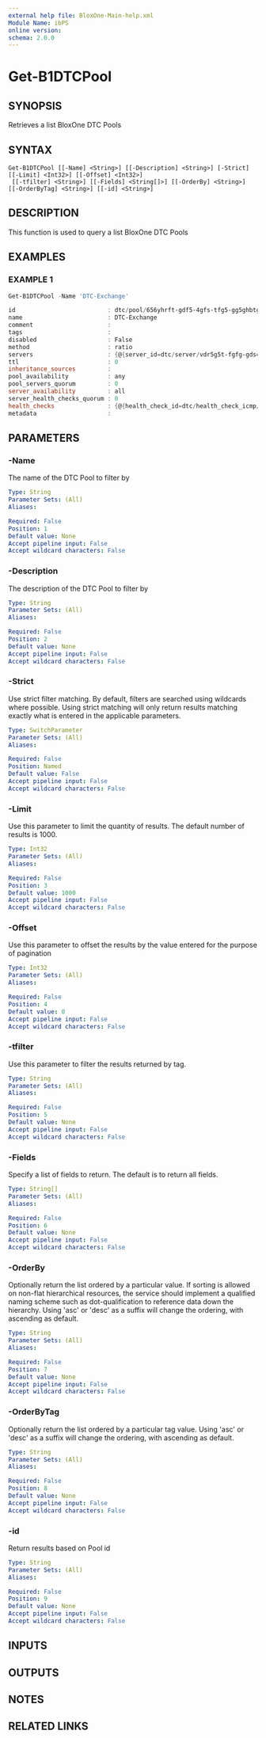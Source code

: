 ```yaml
---
external help file: BloxOne-Main-help.xml
Module Name: ibPS
online version:
schema: 2.0.0
---
```


# Get-B1DTCPool

## SYNOPSIS
Retrieves a list BloxOne DTC Pools

## SYNTAX

```
Get-B1DTCPool [[-Name] <String>] [[-Description] <String>] [-Strict] [[-Limit] <Int32>] [[-Offset] <Int32>]
 [[-tfilter] <String>] [[-Fields] <String[]>] [[-OrderBy] <String>] [[-OrderByTag] <String>] [[-id] <String>]
```

## DESCRIPTION
This function is used to query a list BloxOne DTC Pools

## EXAMPLES

### EXAMPLE 1
```powershell
Get-B1DTCPool -Name 'DTC-Exchange'

id                          : dtc/pool/656yhrft-gdf5-4gfs-tfg5-gg5ghbtg44d9
name                        : DTC-Exchange
comment                     : 
tags                        : 
disabled                    : False
method                      : ratio
servers                     : {@{server_id=dtc/server/vdr5g5t-fgfg-gds4-svsv-f44gdbdbfbvbxv; name=EXCHANGE-MAIL01; weight=2}, @{server_id=dtc/server/348t54gg8-r3f4-g455-g4vr-sdvre545g3; name=EXCHANGE-MAIL02; weight=1}}
ttl                         : 0
inheritance_sources         : 
pool_availability           : any
pool_servers_quorum         : 0
server_availability         : all
server_health_checks_quorum : 0
health_checks               : {@{health_check_id=dtc/health_check_icmp/ac9fcsvf1-ggjh-fdbg-adfd-h56hnbtjyngv; name=ICMP health check}, @{health_check_id=dtc/health_check_http/dgferhg5-ge5e-g455-gb45-muymkfdsdfcf; name=Exchange - HTTPS}}
metadata                    :
```

## PARAMETERS

### -Name
The name of the DTC Pool to filter by

```yaml
Type: String
Parameter Sets: (All)
Aliases:

Required: False
Position: 1
Default value: None
Accept pipeline input: False
Accept wildcard characters: False
```

### -Description
The description of the DTC Pool to filter by

```yaml
Type: String
Parameter Sets: (All)
Aliases:

Required: False
Position: 2
Default value: None
Accept pipeline input: False
Accept wildcard characters: False
```

### -Strict
Use strict filter matching.
By default, filters are searched using wildcards where possible.
Using strict matching will only return results matching exactly what is entered in the applicable parameters.

```yaml
Type: SwitchParameter
Parameter Sets: (All)
Aliases:

Required: False
Position: Named
Default value: False
Accept pipeline input: False
Accept wildcard characters: False
```

### -Limit
Use this parameter to limit the quantity of results.
The default number of results is 1000.

```yaml
Type: Int32
Parameter Sets: (All)
Aliases:

Required: False
Position: 3
Default value: 1000
Accept pipeline input: False
Accept wildcard characters: False
```

### -Offset
Use this parameter to offset the results by the value entered for the purpose of pagination

```yaml
Type: Int32
Parameter Sets: (All)
Aliases:

Required: False
Position: 4
Default value: 0
Accept pipeline input: False
Accept wildcard characters: False
```

### -tfilter
Use this parameter to filter the results returned by tag.

```yaml
Type: String
Parameter Sets: (All)
Aliases:

Required: False
Position: 5
Default value: None
Accept pipeline input: False
Accept wildcard characters: False
```

### -Fields
Specify a list of fields to return.
The default is to return all fields.

```yaml
Type: String[]
Parameter Sets: (All)
Aliases:

Required: False
Position: 6
Default value: None
Accept pipeline input: False
Accept wildcard characters: False
```

### -OrderBy
Optionally return the list ordered by a particular value.
If sorting is allowed on non-flat hierarchical resources, the service should implement a qualified naming scheme such as dot-qualification to reference data down the hierarchy.
Using 'asc' or 'desc' as a suffix will change the ordering, with ascending as default.

```yaml
Type: String
Parameter Sets: (All)
Aliases:

Required: False
Position: 7
Default value: None
Accept pipeline input: False
Accept wildcard characters: False
```

### -OrderByTag
Optionally return the list ordered by a particular tag value.
Using 'asc' or 'desc' as a suffix will change the ordering, with ascending as default.

```yaml
Type: String
Parameter Sets: (All)
Aliases:

Required: False
Position: 8
Default value: None
Accept pipeline input: False
Accept wildcard characters: False
```

### -id
Return results based on Pool id

```yaml
Type: String
Parameter Sets: (All)
Aliases:

Required: False
Position: 9
Default value: None
Accept pipeline input: False
Accept wildcard characters: False
```

## INPUTS

## OUTPUTS

## NOTES

## RELATED LINKS
